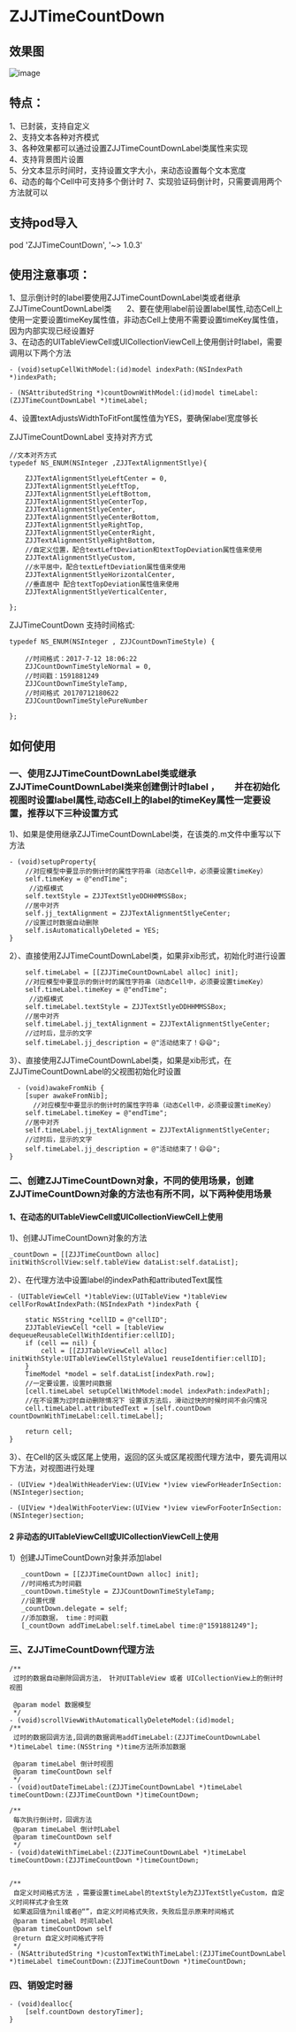 # ZJJTimeCountDown    

## 效果图
![image](https://github.com/04zhujunjie/ZJJTimeCountDown/blob/master/Screenshot/ZJJCountDown.gif)

## 特点：
1、已封装，支持自定义     
2、支持文本各种对齐模式        
3、各种效果都可以通过设置ZJJTimeCountDownLabel类属性来实现        
4、支持背景图片设置      
5、分文本显示时间时，支持设置文字大小，来动态设置每个文本宽度   
6、动态的每个Cell中可支持多个倒计时
7、实现验证码倒计时，只需要调用两个方法就可以
## 支持pod导入
pod 'ZJJTimeCountDown', '~> 1.0.3'

## 使用注意事项：      
1、显示倒计时的label要使用ZJJTimeCountDownLabel类或者继承ZJJTimeCountDownLabel类       
2、要在使用label前设置label属性,动态Cell上使用一定要设置timeKey属性值，非动态Cell上使用不需要设置timeKey属性值，因为内部实现已经设置好  
3、在动态的UITableViewCell或UICollectionViewCell上使用倒计时label，需要调用以下两个方法        
```
- (void)setupCellWithModel:(id)model indexPath:(NSIndexPath *)indexPath;

- (NSAttributedString *)countDownWithModel:(id)model timeLabel:(ZJJTimeCountDownLabel *)timeLabel;

```
4、设置textAdjustsWidthToFitFont属性值为YES，要确保label宽度够长  


ZJJTimeCountDownLabel 支持对齐方式
```
//文本对齐方式
typedef NS_ENUM(NSInteger ,ZJJTextAlignmentStlye){
    
    ZJJTextAlignmentStlyeLeftCenter = 0,
    ZJJTextAlignmentStlyeLeftTop,
    ZJJTextAlignmentStlyeLeftBottom,
    ZJJTextAlignmentStlyeCenterTop,
    ZJJTextAlignmentStlyeCenter,
    ZJJTextAlignmentStlyeCenterBottom,
    ZJJTextAlignmentStlyeRightTop,
    ZJJTextAlignmentStlyeCenterRight,
    ZJJTextAlignmentStlyeRightBottom,
    //自定义位置，配合textLeftDeviation和textTopDeviation属性值来使用
    ZJJTextAlignmentStlyeCustom,
    //水平居中，配合textLeftDeviation属性值来使用
    ZJJTextAlignmentStlyeHorizontalCenter,
    //垂直居中 配合textTopDeviation属性值来使用
    ZJJTextAlignmentStlyeVerticalCenter,

};
```

ZJJTimeCountDown 支持时间格式:
```
typedef NS_ENUM(NSInteger , ZJJCountDownTimeStyle) {

    //时间格式：2017-7-12 18:06:22
    ZJJCountDownTimeStyleNormal = 0,
    //时间戳：1591881249
    ZJJCountDownTimeStyleTamp,
    //时间格式 20170712180622
    ZJJCountDownTimeStylePureNumber
    
};
```

## 如何使用   

### 一、使用ZJJTimeCountDownLabel类或继承ZJJTimeCountDownLabel类来创建倒计时label ，        并在初始化视图时设置label属性,动态Cell上的label的timeKey属性一定要设置，推荐以下三种设置方式

1)、如果是使用继承ZJJTimeCountDownLabel类，在该类的.m文件中重写以下方法        

```
- (void)setupProperty{
    //对应模型中要显示的倒计时的属性字符串（动态Cell中，必须要设置timeKey）
    self.timeKey = @"endTime";
     //边框模式
    self.textStyle = ZJJTextStlyeDDHHMMSSBox;
    //居中对齐
    self.jj_textAlignment = ZJJTextAlignmentStlyeCenter;
    //设置过时数据自动删除
    self.isAutomaticallyDeleted = YES;
}
```

2）、直接使用ZJJTimeCountDownLabel类，如果非xib形式，初始化时进行设置     

```
    self.timeLabel = [[ZJJTimeCountDownLabel alloc] init];
    //对应模型中要显示的倒计时的属性字符串（动态Cell中，必须要设置timeKey）
    self.timeLabel.timeKey = @"endTime";
     //边框模式
    self.timeLabel.textStyle = ZJJTextStlyeDDHHMMSSBox;
    //居中对齐
    self.timeLabel.jj_textAlignment = ZJJTextAlignmentStlyeCenter;
    //过时后，显示的文字
    self.timeLabel.jj_description = @"活动结束了！😄😄";
```

3）、直接使用ZJJTimeCountDownLabel类，如果是xib形式，在ZJJTimeCountDownLabel的父视图初始化时设置 
```
  - (void)awakeFromNib {
    [super awakeFromNib];
      //对应模型中要显示的倒计时的属性字符串（动态Cell中，必须要设置timeKey）
    self.timeLabel.timeKey = @"endTime";
    //居中对齐
    self.timeLabel.jj_textAlignment = ZJJTextAlignmentStlyeCenter;
    //过时后，显示的文字
    self.timeLabel.jj_description = @"活动结束了！😄😄";
}

```

### 二、创建ZJJTimeCountDown对象，不同的使用场景，创建ZJJTimeCountDown对象的方法也有所不同，以下两种使用场景

#### 1、在动态的UITableViewCell或UICollectionViewCell上使用
1)、创建JJTimeCountDown对象的方法
```
_countDown = [[ZJJTimeCountDown alloc] initWithScrollView:self.tableView dataList:self.dataList];
```
2）、在代理方法中设置label的indexPath和attributedText属性
```
- (UITableViewCell *)tableView:(UITableView *)tableView cellForRowAtIndexPath:(NSIndexPath *)indexPath {
    
    static NSString *cellID = @"cellID";
    ZJJTableViewCell *cell = [tableView dequeueReusableCellWithIdentifier:cellID];
    if (cell == nil) {
        cell = [[ZJJTableViewCell alloc] initWithStyle:UITableViewCellStyleValue1 reuseIdentifier:cellID];
    }
    TimeModel *model = self.dataList[indexPath.row];
    //一定要设置，设置时间数据
    [cell.timeLabel setupCellWithModel:model indexPath:indexPath];
    //在不设置为过时自动删除情况下 设置该方法后，滑动过快的时候时间不会闪情况
    cell.timeLabel.attributedText = [self.countDown countDownWithTimeLabel:cell.timeLabel];
    
    return cell;
}
```
3）、在Cell的区头或区尾上使用，返回的区头或区尾视图代理方法中，要先调用以下方法，对视图进行处理
```
- (UIView *)dealWithHeaderView:(UIView *)view viewForHeaderInSection:(NSInteger)section;

- (UIView *)dealWithFooterView:(UIView *)view viewForFooterInSection:(NSInteger)section;

```
#### 2 非动态的UITableViewCell或UICollectionViewCell上使用

 1）创建JJTimeCountDown对象并添加label
 ```
    _countDown = [[ZJJTimeCountDown alloc] init];
    //时间格式为时间戳
    _countDown.timeStyle = ZJJCountDownTimeStyleTamp;
    //设置代理
    _countDown.delegate = self;
    //添加数据， time：时间戳
    [_countDown addTimeLabel:self.timeLabel time:@"1591881249"];
 ```

### 三、ZJJTimeCountDown代理方法
```
/**
 过时的数据自动删除回调方法， 针对UITableView 或者 UICollectionView上的倒计时视图

 @param model 数据模型
 */
- (void)scrollViewWithAutomaticallyDeleteModel:(id)model;
/**
 过时的数据回调方法,回调的数据调用addTimeLabel:(ZJJTimeCountDownLabel *)timeLabel time:(NSString *)time方法所添加数据

 @param timeLabel 倒计时视图
 @param timeCountDown self
 */
- (void)outDateTimeLabel:(ZJJTimeCountDownLabel *)timeLabel timeCountDown:(ZJJTimeCountDown *)timeCountDown;

/**
 每次执行倒计时，回调方法
 @param timeLabel 倒计时Label
 @param timeCountDown self
 */
- (void)dateWithTimeLabel:(ZJJTimeCountDownLabel *)timeLabel timeCountDown:(ZJJTimeCountDown *)timeCountDown;


/**
 自定义时间格式方法 ，需要设置timeLabel的textStyle为ZJJTextStlyeCustom，自定义时间样式才会生效
 如果返回值为nil或者@“”，自定义时间格式失败，失败后显示原来时间格式
 @param timeLabel 时间label
 @param timeCountDown self
 @return 自定义时间格式字符
 */
- (NSAttributedString *)customTextWithTimeLabel:(ZJJTimeCountDownLabel *)timeLabel timeCountDown:(ZJJTimeCountDown *)timeCountDown;
```
### 四、销毁定时器
```
- (void)dealloc{
    [self.countDown destoryTimer];
}

```    


